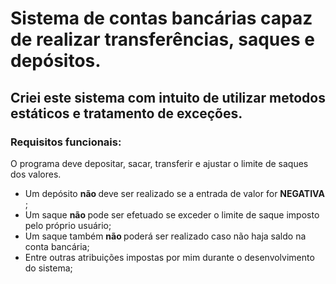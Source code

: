 # Sistema de contas bancárias capaz de realizar transferências, saques e depósitos.

## Criei este sistema com intuito de utilizar metodos estáticos e tratamento de exceções.

### Requisitos funcionais:

O programa deve depositar, sacar, transferir e ajustar o limite de saques dos valores.

- Um depósito <b> não </b> deve ser realizado se a entrada de valor for <b> NEGATIVA </b>;
- Um saque <b> não </b> pode ser efetuado se exceder o limite de saque imposto pelo próprio usuário;
- Um saque também <b> não </b> poderá ser realizado caso não haja saldo na conta bancária;
- Entre outras atribuições impostas por mim durante o desenvolvimento do sistema;




